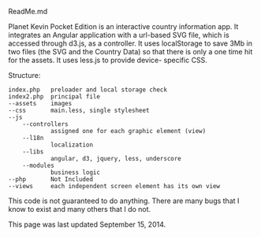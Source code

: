 ReadMe.md

Planet Kevin Pocket Edition is an interactive country information app.
It integrates an Angular application with a url-based SVG file, which 
is accessed through d3.js, as a controller. It uses localStorage to 
save 3Mb in two files (the SVG and the Country Data) so that there is
only a one time hit for the assets. It uses less.js to provide device-
specific CSS. 

Structure:

	index.php 	preloader and local storage check
	index2.php 	principal file
	--assets 	images
	--css 		main.less, single stylesheet
	--js
		--controllers
				assigned one for each graphic element (view)
		--l18n
				localization
		--libs
				angular, d3, jquery, less, underscore
		--modules
				business logic
	--php 		Not Included
	--views		each independent screen element has its own view

This code is not guaranteed to do anything. There are many bugs that 
I know to exist and many others that I do not. 

This page was last updated September 15, 2014.






